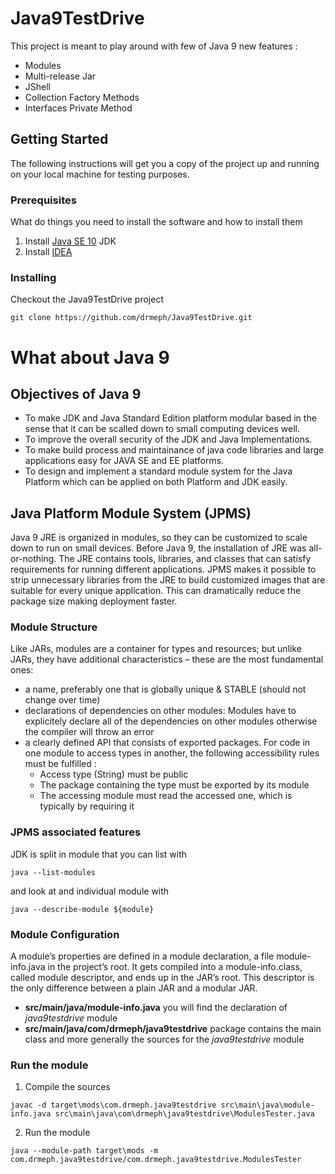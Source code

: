 # Java9TestDrive

This project is meant to play around with few of Java 9 new features :
* Modules
* Multi-release Jar
* JShell
* Collection Factory Methods
* Interfaces Private Method

## Getting Started
The following instructions will get you a copy of the project up and running on your local machine for testing purposes. 

### Prerequisites
What do things you need to install the software and how to install them

1) Install [Java SE 10](https://www.oracle.com/technetwork/java/javase/downloads/index.html) JDK
2) Install [IDEA](https://www.jetbrains.com/idea/)

### Installing
Checkout the Java9TestDrive project
```
git clone https://github.com/drmeph/Java9TestDrive.git
```

# What about Java 9

## Objectives of Java 9
* To make JDK and Java Standard Edition platform modular based in the sense that it can be scalled down to small 
computing devices well.
* To improve the overall security of the JDK and Java Implementations.
* To make build process and maintainance of java code libraries and large applications easy for JAVA SE and EE platforms.
* To design and implement a standard module system for the Java Platform which can be applied on both Platform and JDK easily.

## Java Platform Module System (JPMS) 
Java 9 JRE is organized in modules, so they can be customized to scale down to run on small devices. 
Before Java 9, the installation of JRE was all-or-nothing. The JRE contains tools, libraries, and classes that can 
satisfy requirements for running different applications. JPMS makes it possible to strip unnecessary libraries from the 
JRE to build customized images that are suitable for every unique application. This can dramatically reduce the package 
size making deployment faster.

### Module Structure
Like JARs, modules are a container for types and resources; but unlike JARs, they have additional characteristics – 
these are the most fundamental ones:
* a name, preferably one that is globally unique & STABLE (should not change over time)
* declarations of dependencies on other modules: Modules have to explicitely declare all of the dependencies on other 
modules otherwise the compiler will throw an error
* a clearly defined API that consists of exported packages. For code in one module to access types in another, 
the following accessibility rules must be fulfilled :
  * Access type (String) must be public
  * The package containing the type must be exported by its module
  * The accessing module must read the accessed one, which is typically by requiring it


### JPMS associated features
JDK is split in module that you can list with  
```
java --list-modules 
```
and look at and individual module with 
```
java --describe-module ${module}
```

### Module Configuration
A module’s properties are defined in a module declaration, a file module-info.java in the project’s root. 
It gets compiled into a module-info.class, called module descriptor, and ends up in the JAR’s root. 
This descriptor is the only difference between a plain JAR and a modular JAR.

* **src/main/java/module-info.java** you will find the declaration of *java9testdrive* module
* **src/main/java/com/drmeph/java9testdrive** package contains the main class and more generally the sources for the 
*java9testdrive* module

### Run the module
1) Compile the sources
```
javac -d target\mods\com.drmeph.java9testdrive src\main\java\module-info.java src\main\java\com\drmeph\java9testdrive\ModulesTester.java
``` 
2) Run the module
```
java --module-path target\mods -m com.drmeph.java9testdrive/com.drmeph.java9testdrive.ModulesTester
```
